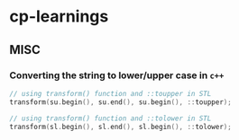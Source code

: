 # cp-learnings

## MISC

### Converting the string to lower/upper case in `c++`
```c++
// using transform() function and ::toupper in STL
transform(su.begin(), su.end(), su.begin(), ::toupper);

// using transform() function and ::tolower in STL
transform(sl.begin(), sl.end(), sl.begin(), ::tolower);
```
